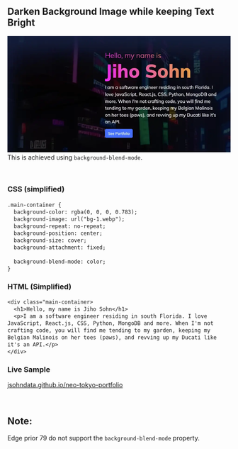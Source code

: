 ## Darken Background Image while keeping Text Bright
![screen shot](./images/darken-bg.webp)
This is achieved using `background-blend-mode`.

<br>

### CSS (simplified)
```
.main-container {
  background-color: rgba(0, 0, 0, 0.783);
  background-image: url("bg-1.webp");
  background-repeat: no-repeat;
  background-position: center;
  background-size: cover;
  background-attachment: fixed;

  background-blend-mode: color;
}
```

### HTML (Simplified)
```
<div class="main-container>
  <h1>Hello, my name is Jiho Sohn</h1>
  <p>I am a software engineer residing in south Florida. I love JavaScript, React.js, CSS, Python, MongoDB and more. When I'm not crafting code, you will find me tending to my garden, keeping my Belgian Malinois on her toes (paws), and revving up my Ducati like it's an API.</p>
</div>
```

### Live Sample
[jsohndata.github.io/neo-tokyo-portfolio](https://jsohndata.github.io/neo-tokyo-portfolio)

<br>

## Note:
Edge prior 79 do not support the `background-blend-mode` property.